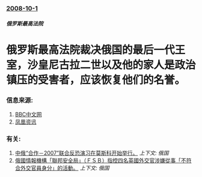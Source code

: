 ### [2008-10-1](/news/2008/10/1/index.md)

##### 俄罗斯最高法院
# 俄罗斯最高法院裁决俄国的最后一代王室，沙皇尼古拉二世以及他的家人是政治镇压的受害者，应该恢复他们的名誉。




### 信息来源:

1. [BBC中文网](http://news.bbc.co.uk/chinese/simp/hi/newsid_7640000/newsid_7646500/7646515.stm)
2. [凤凰资讯](http://news.ifeng.com/world/3/200810/1002_2592_813933.shtml)

### 有关:

1. [中俄“合作－2007”联合反恐演习在莫斯科开始举行。](/news/2007/09/4/中俄-合作-2007-联合反恐演习在莫斯科开始举行.md) _上下文: 俄国_
2. [俄國情報機構「聯邦安全局」（ＦＳＢ）指控四名英國外交官涉嫌從事「不符合外交官員身分」的活動。](/news/2006/01/23/俄國情報機構-聯邦安全局-ＦＳＢ-指控四名英國外交官涉嫌從事-不符合外交官員身分-的活動.md) _上下文: 俄国_
